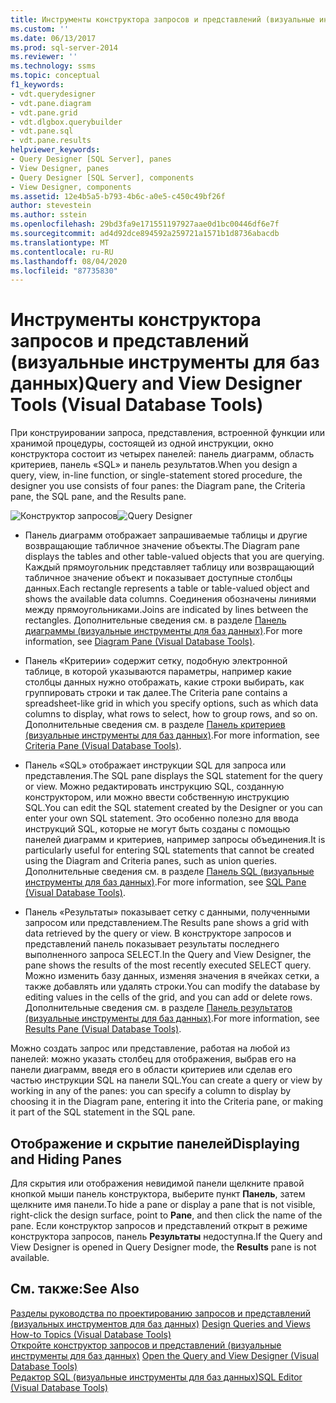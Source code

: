```yaml
---
title: Инструменты конструктора запросов и представлений (визуальные инструменты для баз данных) | Документация Майкрософт
ms.custom: ''
ms.date: 06/13/2017
ms.prod: sql-server-2014
ms.reviewer: ''
ms.technology: ssms
ms.topic: conceptual
f1_keywords:
- vdt.querydesigner
- vdt.pane.diagram
- vdt.pane.grid
- vdt.dlgbox.querybuilder
- vdt.pane.sql
- vdt.pane.results
helpviewer_keywords:
- Query Designer [SQL Server], panes
- View Designer, panes
- Query Designer [SQL Server], components
- View Designer, components
ms.assetid: 12e4b5a5-b793-4b6c-a0e5-c450c49bf26f
author: stevestein
ms.author: sstein
ms.openlocfilehash: 29bd3fa9e171551197927aae0d1bc00446df6e7f
ms.sourcegitcommit: ad4d92dce894592a259721a1571b1d8736abacdb
ms.translationtype: MT
ms.contentlocale: ru-RU
ms.lasthandoff: 08/04/2020
ms.locfileid: "87735830"
---
```

# <a name="query-and-view-designer-tools-visual-database-tools"></a><span data-ttu-id="f37d4-102">Инструменты конструктора запросов и представлений (визуальные инструменты для баз данных)</span><span class="sxs-lookup"><span data-stu-id="f37d4-102">Query and View Designer Tools (Visual Database Tools)</span></span>
  <span data-ttu-id="f37d4-103">При конструировании запроса, представления, встроенной функции или хранимой процедуры, состоящей из одной инструкции, окно конструктора состоит из четырех панелей: панель диаграмм, область критериев, панель «SQL» и панель результатов.</span><span class="sxs-lookup"><span data-stu-id="f37d4-103">When you design a query, view, in-line function, or single-statement stored procedure, the designer you use consists of four panes: the Diagram pane, the Criteria pane, the SQL pane, and the Results pane.</span></span>  
  
 <span data-ttu-id="f37d4-104">![Конструктор запросов](../../database-engine/media//vs-queryviewdsgpanes.gif "Конструктор запросов")</span><span class="sxs-lookup"><span data-stu-id="f37d4-104">![Query Designer](../../database-engine/media//vs-queryviewdsgpanes.gif "Query Designer")</span></span>  
  
-   <span data-ttu-id="f37d4-105">Панель диаграмм отображает запрашиваемые таблицы и другие возвращающие табличное значение объекты.</span><span class="sxs-lookup"><span data-stu-id="f37d4-105">The Diagram pane displays the tables and other table-valued objects that you are querying.</span></span> <span data-ttu-id="f37d4-106">Каждый прямоугольник представляет таблицу или возвращающий табличное значение объект и показывает доступные столбцы данных.</span><span class="sxs-lookup"><span data-stu-id="f37d4-106">Each rectangle represents a table or table-valued object and shows the available data columns.</span></span> <span data-ttu-id="f37d4-107">Соединения обозначены линиями между прямоугольниками.</span><span class="sxs-lookup"><span data-stu-id="f37d4-107">Joins are indicated by lines between the rectangles.</span></span> <span data-ttu-id="f37d4-108">Дополнительные сведения см. в разделе [Панель диаграммы (визуальные инструменты для баз данных)](visual-database-tools.md).</span><span class="sxs-lookup"><span data-stu-id="f37d4-108">For more information, see [Diagram Pane &#40;Visual Database Tools&#41;](visual-database-tools.md).</span></span>  
  
-   <span data-ttu-id="f37d4-109">Панель «Критерии» содержит сетку, подобную электронной таблице, в которой указываются параметры, например какие столбцы данных нужно отображать, какие строки выбирать, как группировать строки и так далее.</span><span class="sxs-lookup"><span data-stu-id="f37d4-109">The Criteria pane contains a spreadsheet-like grid in which you specify options, such as which data columns to display, what rows to select, how to group rows, and so on.</span></span> <span data-ttu-id="f37d4-110">Дополнительные сведения см. в разделе [Панель критериев (визуальные инструменты для баз данных)](criteria-pane-visual-database-tools.md).</span><span class="sxs-lookup"><span data-stu-id="f37d4-110">For more information, see [Criteria Pane &#40;Visual Database Tools&#41;](criteria-pane-visual-database-tools.md).</span></span>  
  
-   <span data-ttu-id="f37d4-111">Панель «SQL» отображает инструкции SQL для запроса или представления.</span><span class="sxs-lookup"><span data-stu-id="f37d4-111">The SQL pane displays the SQL statement for the query or view.</span></span> <span data-ttu-id="f37d4-112">Можно редактировать инструкцию SQL, созданную конструктором, или можно ввести собственную инструкцию SQL.</span><span class="sxs-lookup"><span data-stu-id="f37d4-112">You can edit the SQL statement created by the Designer or you can enter your own SQL statement.</span></span> <span data-ttu-id="f37d4-113">Это особенно полезно для ввода инструкций SQL, которые не могут быть созданы с помощью панелей диаграмм и критериев, например запросы объединения.</span><span class="sxs-lookup"><span data-stu-id="f37d4-113">It is particularly useful for entering SQL statements that cannot be created using the Diagram and Criteria panes, such as union queries.</span></span> <span data-ttu-id="f37d4-114">Дополнительные сведения см. в разделе [Панель SQL (визуальные инструменты для баз данных)](sql-pane-visual-database-tools.md).</span><span class="sxs-lookup"><span data-stu-id="f37d4-114">For more information, see [SQL Pane &#40;Visual Database Tools&#41;](sql-pane-visual-database-tools.md).</span></span>  
  
-   <span data-ttu-id="f37d4-115">Панель «Результаты» показывает сетку с данными, полученными запросом или представлением.</span><span class="sxs-lookup"><span data-stu-id="f37d4-115">The Results pane shows a grid with data retrieved by the query or view.</span></span> <span data-ttu-id="f37d4-116">В конструкторе запросов и представлений панель показывает результаты последнего выполненного запроса SELECT.</span><span class="sxs-lookup"><span data-stu-id="f37d4-116">In the Query and View Designer, the pane shows the results of the most recently executed SELECT query.</span></span> <span data-ttu-id="f37d4-117">Можно изменить базу данных, изменяя значения в ячейках сетки, а также добавлять или удалять строки.</span><span class="sxs-lookup"><span data-stu-id="f37d4-117">You can modify the database by editing values in the cells of the grid, and you can add or delete rows.</span></span> <span data-ttu-id="f37d4-118">Дополнительные сведения см. в разделе [Панель результатов (визуальные инструменты для баз данных)](results-pane-visual-database-tools.md).</span><span class="sxs-lookup"><span data-stu-id="f37d4-118">For more information, see [Results Pane &#40;Visual Database Tools&#41;](results-pane-visual-database-tools.md).</span></span>  
  
 <span data-ttu-id="f37d4-119">Можно создать запрос или представление, работая на любой из панелей: можно указать столбец для отображения, выбрав его на панели диаграмм, введя его в области критериев или сделав его частью инструкции SQL на панели SQL.</span><span class="sxs-lookup"><span data-stu-id="f37d4-119">You can create a query or view by working in any of the panes: you can specify a column to display by choosing it in the Diagram pane, entering it into the Criteria pane, or making it part of the SQL statement in the SQL pane.</span></span>  
  
## <a name="displaying-and-hiding-panes"></a><span data-ttu-id="f37d4-120">Отображение и скрытие панелей</span><span class="sxs-lookup"><span data-stu-id="f37d4-120">Displaying and Hiding Panes</span></span>  
 <span data-ttu-id="f37d4-121">Для скрытия или отображения невидимой панели щелкните правой кнопкой мыши панель конструктора, выберите пункт **Панель**, затем щелкните имя панели.</span><span class="sxs-lookup"><span data-stu-id="f37d4-121">To hide a pane or display a pane that is not visible, right-click the design surface, point to **Pane**, and then click the name of the pane.</span></span> <span data-ttu-id="f37d4-122">Если конструктор запросов и представлений открыт в режиме конструктора запросов, панель **Результаты** недоступна.</span><span class="sxs-lookup"><span data-stu-id="f37d4-122">If the Query and View Designer is opened in Query Designer mode, the **Results** pane is not available.</span></span>  
  
## <a name="see-also"></a><span data-ttu-id="f37d4-123">См. также:</span><span class="sxs-lookup"><span data-stu-id="f37d4-123">See Also</span></span>  
 <span data-ttu-id="f37d4-124">[Разделы руководства по проектированию запросов и представлений &#40;визуальных инструментов для баз данных&#41;](design-queries-and-views-how-to-topics-visual-database-tools.md) </span><span class="sxs-lookup"><span data-stu-id="f37d4-124">[Design Queries and Views How-to Topics &#40;Visual Database Tools&#41;](design-queries-and-views-how-to-topics-visual-database-tools.md) </span></span>  
 <span data-ttu-id="f37d4-125">[Откройте конструктор запросов и представлений &#40;визуальные инструменты для баз данных&#41;](open-the-query-and-view-designer-visual-database-tools.md) </span><span class="sxs-lookup"><span data-stu-id="f37d4-125">[Open the Query and View Designer &#40;Visual Database Tools&#41;](open-the-query-and-view-designer-visual-database-tools.md) </span></span>  
 [<span data-ttu-id="f37d4-126">Редактор SQL (визуальные инструменты для баз данных)</span><span class="sxs-lookup"><span data-stu-id="f37d4-126">SQL Editor &#40;Visual Database Tools&#41;</span></span>](sql-editor-visual-database-tools.md)  
  
  

